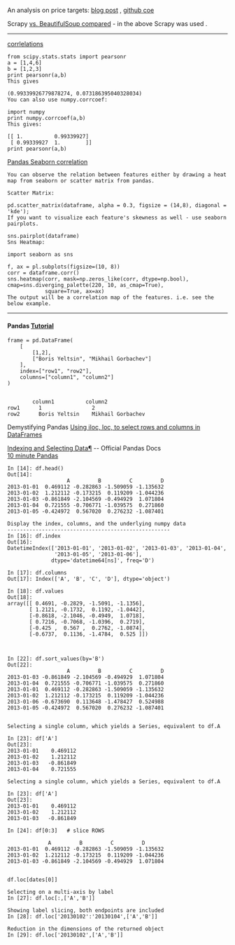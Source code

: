 

An analysis on price targets: [blog post](http://blog.ayoungprogrammer.com/2017/05/stocks-with-outperform-ratings-beats-market.html/) , [github coe](https://github.com/ayoungprogrammer/price-targets) <br>

Scrapy [vs. BeautifulSoup  compared](https://blog.michaelyin.info/2017/08/10/scrapy-tutorial-1-scrapy-vs-beautiful-soup/) - in the above Scrapy was used .

_________
[corrlelations](https://stackoverflow.com/questions/19428029/how-to-get-correlation-of-two-vectors-in-python)
```
from scipy.stats.stats import pearsonr   
a = [1,4,6]
b = [1,2,3]   
print pearsonr(a,b)
This gives

(0.99339926779878274, 0.073186395040328034)
You can also use numpy.corrcoef:

import numpy
print numpy.corrcoef(a,b)
This gives:

[[ 1.          0.99339927]
 [ 0.99339927  1.        ]]
print pearsonr(a,b)
```

[Pandas Seaborn correlation](https://stackoverflow.com/questions/29432629/correlation-matrix-using-pandas)
```
You can observe the relation between features either by drawing a heat map from seaborn or scatter matrix from pandas.

Scatter Matrix:

pd.scatter_matrix(dataframe, alpha = 0.3, figsize = (14,8), diagonal = 'kde');
If you want to visualize each feature's skewness as well - use seaborn pairplots.

sns.pairplot(dataframe)
Sns Heatmap:

import seaborn as sns

f, ax = pl.subplots(figsize=(10, 8))
corr = dataframe.corr()
sns.heatmap(corr, mask=np.zeros_like(corr, dtype=np.bool), cmap=sns.diverging_palette(220, 10, as_cmap=True),
            square=True, ax=ax)
The output will be a correlation map of the features. i.e. see the below example.

```
__________________________________
#### Pandas [Tutorial](https://www.dataquest.io/blog/pandas-python-tutorial/)
```
frame = pd.DataFrame(
    [
        [1,2],
        ["Boris Yeltsin", "Mikhail Gorbachev"]
    ],
    index=["row1", "row2"],
    columns=["column1", "column2"]
)


        column1	         column2
row1	  1	               2
row2 	  Boris Yeltsin	   Mikhail Gorbachev

```
Demystifying Pandas 
[Using iloc, loc, to select rows and columns in DataFrames](
https://www.shanelynn.ie/select-pandas-dataframe-rows-and-columns-using-iloc-loc-and-ix/) <br>

[Indexing and Selecting Data¶](http://pandas.pydata.org/pandas-docs/stable/indexing.html#deprecate_ix) -- Official Pandas Docs <br>
[10 minute Pandas](https://pandas.pydata.org/pandas-docs/stable/10min.html)
```
In [14]: df.head()
Out[14]: 
                   A         B         C         D
2013-01-01  0.469112 -0.282863 -1.509059 -1.135632
2013-01-02  1.212112 -0.173215  0.119209 -1.044236
2013-01-03 -0.861849 -2.104569 -0.494929  1.071804
2013-01-04  0.721555 -0.706771 -1.039575  0.271860
2013-01-05 -0.424972  0.567020  0.276232 -1.087401

Display the index, columns, and the underlying numpy data
----------------------------------------------------
In [16]: df.index
Out[16]: 
DatetimeIndex(['2013-01-01', '2013-01-02', '2013-01-03', '2013-01-04',
               '2013-01-05', '2013-01-06'],
              dtype='datetime64[ns]', freq='D')

In [17]: df.columns
Out[17]: Index(['A', 'B', 'C', 'D'], dtype='object')

In [18]: df.values
Out[18]: 
array([[ 0.4691, -0.2829, -1.5091, -1.1356],
       [ 1.2121, -0.1732,  0.1192, -1.0442],
       [-0.8618, -2.1046, -0.4949,  1.0718],
       [ 0.7216, -0.7068, -1.0396,  0.2719],
       [-0.425 ,  0.567 ,  0.2762, -1.0874],
       [-0.6737,  0.1136, -1.4784,  0.525 ]])
       
       

In [22]: df.sort_values(by='B')
Out[22]: 
                   A         B         C         D
2013-01-03 -0.861849 -2.104569 -0.494929  1.071804
2013-01-04  0.721555 -0.706771 -1.039575  0.271860
2013-01-01  0.469112 -0.282863 -1.509059 -1.135632
2013-01-02  1.212112 -0.173215  0.119209 -1.044236
2013-01-06 -0.673690  0.113648 -1.478427  0.524988
2013-01-05 -0.424972  0.567020  0.276232 -1.087401


Selecting a single column, which yields a Series, equivalent to df.A

In [23]: df['A']
Out[23]: 
2013-01-01    0.469112
2013-01-02    1.212112
2013-01-03   -0.861849
2013-01-04    0.721555

Selecting a single column, which yields a Series, equivalent to df.A

In [23]: df['A']
Out[23]: 
2013-01-01    0.469112
2013-01-02    1.212112
2013-01-03   -0.861849

In [24]: df[0:3]   # slice ROWS

             A         B         C         D
2013-01-01  0.469112 -0.282863 -1.509059 -1.135632
2013-01-02  1.212112 -0.173215  0.119209 -1.044236
2013-01-03 -0.861849 -2.104569 -0.494929  1.071804


df.loc[dates[0]]

Selecting on a multi-axis by label
In [27]: df.loc[:,['A','B']]

Showing label slicing, both endpoints are included
In [28]: df.loc['20130102':'20130104',['A','B']]

Reduction in the dimensions of the returned object
In [29]: df.loc['20130102',['A','B']]

```
